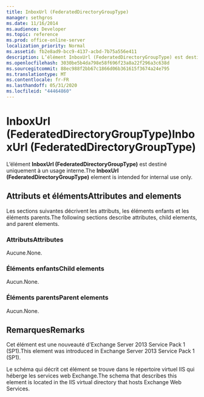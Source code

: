 ```yaml
---
title: InboxUrl (FederatedDirectoryGroupType)
manager: sethgros
ms.date: 11/16/2014
ms.audience: Developer
ms.topic: reference
ms.prod: office-online-server
localization_priority: Normal
ms.assetid: fb2e8ad9-bcc9-4137-acbd-7b75a556e411
description: L’élément InboxUrl (FederatedDirectoryGroupType) est destiné uniquement à un usage interne.
ms.openlocfilehash: 3030be5b4da798e58f696f23a8a22f296a3c638d
ms.sourcegitcommit: 88ec988f2bb67c1866d06b361615f3674a24e795
ms.translationtype: MT
ms.contentlocale: fr-FR
ms.lasthandoff: 05/31/2020
ms.locfileid: "44464860"
---
```

# <a name="inboxurl-federateddirectorygrouptype"></a><span data-ttu-id="318ac-103">InboxUrl (FederatedDirectoryGroupType)</span><span class="sxs-lookup"><span data-stu-id="318ac-103">InboxUrl (FederatedDirectoryGroupType)</span></span>

<span data-ttu-id="318ac-104">L’élément **InboxUrl (FederatedDirectoryGroupType)** est destiné uniquement à un usage interne.</span><span class="sxs-lookup"><span data-stu-id="318ac-104">The **InboxUrl (FederatedDirectoryGroupType)** element is intended for internal use only.</span></span> 

## <a name="attributes-and-elements"></a><span data-ttu-id="318ac-105">Attributs et éléments</span><span class="sxs-lookup"><span data-stu-id="318ac-105">Attributes and elements</span></span>

<span data-ttu-id="318ac-106">Les sections suivantes décrivent les attributs, les éléments enfants et les éléments parents.</span><span class="sxs-lookup"><span data-stu-id="318ac-106">The following sections describe attributes, child elements, and parent elements.</span></span>
  
### <a name="attributes"></a><span data-ttu-id="318ac-107">Attributs</span><span class="sxs-lookup"><span data-stu-id="318ac-107">Attributes</span></span>

<span data-ttu-id="318ac-108">Aucune.</span><span class="sxs-lookup"><span data-stu-id="318ac-108">None.</span></span>
  
### <a name="child-elements"></a><span data-ttu-id="318ac-109">Éléments enfants</span><span class="sxs-lookup"><span data-stu-id="318ac-109">Child elements</span></span>

<span data-ttu-id="318ac-110">Aucun.</span><span class="sxs-lookup"><span data-stu-id="318ac-110">None.</span></span>
  
### <a name="parent-elements"></a><span data-ttu-id="318ac-111">Éléments parents</span><span class="sxs-lookup"><span data-stu-id="318ac-111">Parent elements</span></span>

<span data-ttu-id="318ac-112">Aucun.</span><span class="sxs-lookup"><span data-stu-id="318ac-112">None.</span></span>
  
## <a name="remarks"></a><span data-ttu-id="318ac-113">Remarques</span><span class="sxs-lookup"><span data-stu-id="318ac-113">Remarks</span></span>

<span data-ttu-id="318ac-114">Cet élément est une nouveauté d'Exchange Server 2013 Service Pack 1 (SP1).</span><span class="sxs-lookup"><span data-stu-id="318ac-114">This element was introduced in Exchange Server 2013 Service Pack 1 (SP1).</span></span>
  
<span data-ttu-id="318ac-115">Le schéma qui décrit cet élément se trouve dans le répertoire virtuel IIS qui héberge les services web Exchange.</span><span class="sxs-lookup"><span data-stu-id="318ac-115">The schema that describes this element is located in the IIS virtual directory that hosts Exchange Web Services.</span></span>
  

